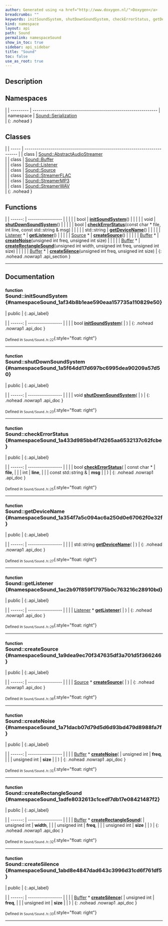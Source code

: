 ```yaml
---
author: Generated using <a href="http://www.doxygen.nl/">Doxygen</a>
breadcrumbs: ""
keywords: initSoundSystem, shutDownSoundSystem, checkErrorStatus, getDeviceName, getListener, createSource, createNoise, createRectangleSound, createSilence
kind: namespace
layout: api
path: Sound
permalink: namespaceSound
show_in_toc: true
sidebar: api_sidebar
title: "Sound"
toc: false
use_as_root: true
---
```


## Description





## Namespaces

|
| --------- | -------------------------------------------------------------- | 
| namespace | [Sound::Serialization](namespaceSound_1_1Serialization) <br/>  | 
{: .nohead }

## Classes

|
| ----- | -------------------------------------------------------------------------- | 
| class | [Sound::AbstractAudioStreamer](classSound_1_1AbstractAudioStreamer) <br/>  | 
| class | [Sound::Buffer](classSound_1_1Buffer) <br/>                                | 
| class | [Sound::Listener](classSound_1_1Listener) <br/>                            | 
| class | [Sound::Source](classSound_1_1Source) <br/>                                | 
| class | [Sound::StreamerFLAC](classSound_1_1StreamerFLAC) <br/>                    | 
| class | [Sound::StreamerMP3](classSound_1_1StreamerMP3) <br/>                      | 
| class | [Sound::StreamerWAV](classSound_1_1StreamerWAV) <br/>                      | 
{: .nohead }

## Functions

|
| ------: | ----------------- |
|  | |
| bool | **[initSoundSystem](#namespaceSound_1af34b8b1eae590eaa157735a110829e50)**() |
|  | |
| void | **[shutDownSoundSystem](#namespaceSound_1a5f64dd17d697bc6995dea90209a57d50)**() |
|  | |
| bool | **[checkErrorStatus](#namespaceSound_1a433d985bb4f7d265aa6532137c62fcbe)**(const char * file, int line, const std::string & msg) |
|  | |
| std::string | **[getDeviceName](#namespaceSound_1a354f7a5c094ac6a250d0e67062f0e32f)**() |
|  | |
| [Listener](classSound_1_1Listener) * | **[getListener](#namespaceSound_1ac2b97f859f17975b0c763216c28910bd)**() |
|  | |
| [Source](classSound_1_1Source) * | **[createSource](#namespaceSound_1a9dea9ec70f347635df3a701d5f366246)**() |
|  | |
| [Buffer](classSound_1_1Buffer) * | **[createNoise](#namespaceSound_1a71dacb07d79d5d6d93bd479d8988fa7f)**(unsigned int freq, unsigned int size) |
|  | |
| [Buffer](classSound_1_1Buffer) * | **[createRectangleSound](#namespaceSound_1adfe8032613c1cedf7db17e08421487f2)**(unsigned int width, unsigned int freq, unsigned int size) |
|  | |
| [Buffer](classSound_1_1Buffer) * | **[createSilence](#namespaceSound_1abd8e4847dad643c3996d31cd6f761df5)**(unsigned int freq, unsigned int size) |
{: .nohead .nowrap1 .api_section }


-------------------------------------------------------------------

## Documentation

### <small>function</small><br/> Sound::initSoundSystem {#namespaceSound_1af34b8b1eae590eaa157735a110829e50}

| public |
{:.api_label}

|
| ------: | ----------------- |
|  |
| bool **[initSoundSystem](#namespaceSound_1af34b8b1eae590eaa157735a110829e50)**( |  ) |
{: .nohead .nowrap1 .api_doc }





<sub>Defined in `Sound/Sound.h:22`</sub>{:style="float: right"}

-------------------------------------------------------------------

### <small>function</small><br/> Sound::shutDownSoundSystem {#namespaceSound_1a5f64dd17d697bc6995dea90209a57d50}

| public |
{:.api_label}

|
| ------: | ----------------- |
|  |
| void **[shutDownSoundSystem](#namespaceSound_1a5f64dd17d697bc6995dea90209a57d50)**( |  ) |
{: .nohead .nowrap1 .api_doc }





<sub>Defined in `Sound/Sound.h:23`</sub>{:style="float: right"}

-------------------------------------------------------------------

### <small>function</small><br/> Sound::checkErrorStatus {#namespaceSound_1a433d985bb4f7d265aa6532137c62fcbe}

| public |
{:.api_label}

|
| ------: | ----------------- |
|  |
| bool **[checkErrorStatus](#namespaceSound_1a433d985bb4f7d265aa6532137c62fcbe)**( | const char * | **file**, |
| | int | **line**, |
| | const std::string & | **msg** |
|   ) |
{: .nohead .nowrap1 .api_doc }





<sub>Defined in `Sound/Sound.h:25`</sub>{:style="float: right"}

-------------------------------------------------------------------

### <small>function</small><br/> Sound::getDeviceName {#namespaceSound_1a354f7a5c094ac6a250d0e67062f0e32f}

| public |
{:.api_label}

|
| ------: | ----------------- |
|  |
| std::string **[getDeviceName](#namespaceSound_1a354f7a5c094ac6a250d0e67062f0e32f)**( |  ) |
{: .nohead .nowrap1 .api_doc }





<sub>Defined in `Sound/Sound.h:27`</sub>{:style="float: right"}

-------------------------------------------------------------------

### <small>function</small><br/> Sound::getListener {#namespaceSound_1ac2b97f859f17975b0c763216c28910bd}

| public |
{:.api_label}

|
| ------: | ----------------- |
|  |
| [Listener](classSound_1_1Listener) * **[getListener](#namespaceSound_1ac2b97f859f17975b0c763216c28910bd)**( |  ) |
{: .nohead .nowrap1 .api_doc }





<sub>Defined in `Sound/Sound.h:29`</sub>{:style="float: right"}

-------------------------------------------------------------------

### <small>function</small><br/> Sound::createSource {#namespaceSound_1a9dea9ec70f347635df3a701d5f366246}

| public |
{:.api_label}

|
| ------: | ----------------- |
|  |
| [Source](classSound_1_1Source) * **[createSource](#namespaceSound_1a9dea9ec70f347635df3a701d5f366246)**( |  ) |
{: .nohead .nowrap1 .api_doc }





<sub>Defined in `Sound/Sound.h:30`</sub>{:style="float: right"}

-------------------------------------------------------------------

### <small>function</small><br/> Sound::createNoise {#namespaceSound_1a71dacb07d79d5d6d93bd479d8988fa7f}

| public |
{:.api_label}

|
| ------: | ----------------- |
|  |
| [Buffer](classSound_1_1Buffer) * **[createNoise](#namespaceSound_1a71dacb07d79d5d6d93bd479d8988fa7f)**( | unsigned int | **freq**, |
| | unsigned int | **size** |
|   ) |
{: .nohead .nowrap1 .api_doc }





<sub>Defined in `Sound/Sound.h:31`</sub>{:style="float: right"}

-------------------------------------------------------------------

### <small>function</small><br/> Sound::createRectangleSound {#namespaceSound_1adfe8032613c1cedf7db17e08421487f2}

| public |
{:.api_label}

|
| ------: | ----------------- |
|  |
| [Buffer](classSound_1_1Buffer) * **[createRectangleSound](#namespaceSound_1adfe8032613c1cedf7db17e08421487f2)**( | unsigned int | **width**, |
| | unsigned int | **freq**, |
| | unsigned int | **size** |
|   ) |
{: .nohead .nowrap1 .api_doc }





<sub>Defined in `Sound/Sound.h:32`</sub>{:style="float: right"}

-------------------------------------------------------------------

### <small>function</small><br/> Sound::createSilence {#namespaceSound_1abd8e4847dad643c3996d31cd6f761df5}

| public |
{:.api_label}

|
| ------: | ----------------- |
|  |
| [Buffer](classSound_1_1Buffer) * **[createSilence](#namespaceSound_1abd8e4847dad643c3996d31cd6f761df5)**( | unsigned int | **freq**, |
| | unsigned int | **size** |
|   ) |
{: .nohead .nowrap1 .api_doc }





<sub>Defined in `Sound/Sound.h:33`</sub>{:style="float: right"}

-------------------------------------------------------------------

